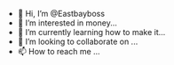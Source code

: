 - 👋 Hi, I’m @Eastbayboss
- 👀 I’m interested in money...
- 🌱 I’m currently learning how to make it...
- 💞️ I’m looking to collaborate on ...
- 📫 How to reach me ...

<!---
Eastbayboss/Eastbayboss is a ✨ special ✨ repository because its `README.md` (this file) appears on your GitHub profile.
You can click the Preview link to take a look at your changes.
--->
